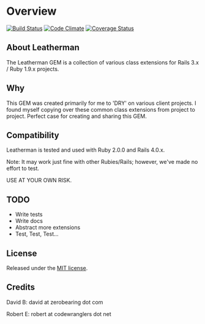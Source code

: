Overview
========

[![Build Status](https://secure.travis-ci.org/zerobearing2/leatherman.png)](http://travis-ci.org/zerobearing2/leatherman)
[![Code Climate](https://codeclimate.com/badge.png)](https://codeclimate.com/github/zerobearing2/leatherman)
[![Coverage Status](https://coveralls.io/repos/zerobearing2/leatherman/badge.png)](https://coveralls.io/r/zerobearing2/leatherman)

About Leatherman
-------------

The Leatherman GEM is a collection of various class extensions for Rails 3.x / Ruby 1.9.x projects.

Why
-------------

This GEM was created primarily for me to 'DRY' on various client projects. I found myself copying over
these common class extensions from project to project. Perfect case for creating and sharing this GEM.

Compatibility
-------------

Leatherman is tested and used with Ruby 2.0.0 and Rails 4.0.x.

Note: It may work just fine with other Rubies/Rails; however, we've made no effort to test.

USE AT YOUR OWN RISK.

TODO
-------------

* Write tests
* Write docs
* Abstract more extensions
* Test, Test, Test...

License
-------

Released under the [MIT license](http://www.opensource.org/licenses/mit-license.php).


Credits
-------

David B: david at zerobearing dot com

Robert E: robert at codewranglers dot net
